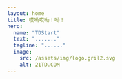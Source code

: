 ```yaml
---
layout: home
title: 哎呦哎呦！呦！
hero:
  name: "TDStart"
  text: "......."
  tagline: "......"
  image:
    src: /assets/img/logo.gril2.svg
    alt: 21TD.COM
---
```

